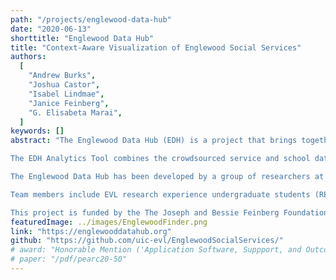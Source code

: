 ```yaml
---
path: "/projects/englewood-data-hub"
date: "2020-06-13"
shorttitle: "Englewood Data Hub"
title: "Context-Aware Visualization of Englewood Social Services"
authors:
  [
    "Andrew Burks",
    "Joshua Castor",
    "Isabel Lindmae",
    "Janice Feinberg",
    "G. Elisabeta Marai",
  ]
keywords: []
abstract: "The Englewood Data Hub (EDH) is a project that brings together both crowdsourced and public data surrounding the Englewood area into a single place.<br>The EDH Resource Directory makes use of the crowdsourced service and school data to display an interactive map with their locations. Its user interface (UI) allows for an exploratory experience that offers filtering of services by names and type and displays detailed information about the services available in Englewood.

The EDH Analytics Tool combines the crowdsourced service and school data with public data sets to display visualizations; specifically, the public datasets used are 2010 Census data along with Vacant Lot and Crime data from the Chicago Data Portal.

The Englewood Data Hub has been developed by a group of researchers at the Electronic Visualization Laboratory, University of Illinois at Chicago under the direction of Prof. G. Elisabeta Marai.

Team members include EVL research experience undergraduate students (REUs): Andrew Burks, Joshua Castor, and Isabel Lindmae.

This project is funded by the The Joseph and Bessie Feinberg Foundation and the University of Illinois at Chicago."
featuredImage: ../images/EnglewoodFinder.png
link: "https://englewooddatahub.org"
github: "https://github.com/uic-evl/EnglewoodSocialServices/"
# award: "Honorable Mention ('Application Software, Suppport, and Outcomes' Track)"
# paper: "/pdf/pearc20-50"
---
```

